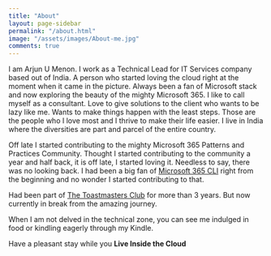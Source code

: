 ```yaml
---
title: "About"
layout: page-sidebar
permalink: "/about.html"
image: "/assets/images/About-me.jpg"
comments: true
---
```

I am Arjun U Menon. I work as a Technical Lead for IT Services company based out of India. A person who started loving the cloud right at the moment when it came in the picture. Always been a fan of Microsoft stack and now exploring the beauty of the mighty Microsoft 365.
I like to call myself as a consultant. Love to give solutions to the client who wants to be lazy like me. Wants to make things happen with the least steps. Those are the people who I love most and I thrive to make their life easier.
I live in India where the diversities are part and parcel of the entire country.

Off late I started contributing to the mighty Microsoft 365 Patterns and Practices Community. Thought I started contributing to the community a year and half back, it is off late, I started loving it. Needless to say, there was no looking back. I had been a big fan of [Microsoft 365 CLI](https://pnp.github.io/cli-microsoft365/) right from the beginning and no wonder I started contributing to that.

Had been part of [The Toastmasters Club](https://www.toastmasters.org/) for more than 3 years. But now currently in break from the amazing journey.

When I am not delved in the technical zone, you can see me indulged in food or kindling eagerly through my Kindle.

Have a pleasant stay while you **Live Inside the Cloud**
